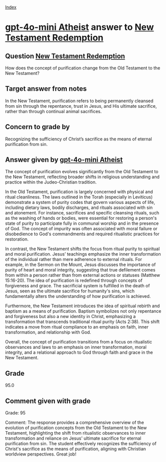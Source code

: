 
[Index](../../index.md)
# [gpt-4o-mini Atheist](../../answering_models/gpt-4o-mini_Atheist.md) answer to [New Testament Redemption](../../questions/New_Testament_Redemption.md)

## Question [New Testament Redemption](../../questions/New_Testament_Redemption.md)
How does the concept of purification change from the Old Testament to the New Testament?

## Target answer from notes
In the New Testament, purification refers to being permanently cleansed from sin through the repentance, trust in Jesus, and His ultimate sacrifice, rather than through continual animal sacrifices.

## Concern to grade by
Recognizing the sufficiency of Christ’s sacrifice as the means of eternal purification from sin.

## Answer given by [gpt-4o-mini Atheist](../../answering_models/gpt-4o-mini_Atheist.md)
The concept of purification evolves significantly from the Old Testament to the New Testament, reflecting broader shifts in religious understanding and practice within the Judeo-Christian tradition.

In the Old Testament, purification is largely concerned with physical and ritual cleanliness. The laws outlined in the Torah (especially in Leviticus) demonstrate a system of purity codes that govern various aspects of life, including dietary laws, bodily discharges, and rituals associated with sin and atonement. For instance, sacrifices and specific cleansing rituals, such as the washing of hands or bodies, were essential for restoring a person's state of purity to participate fully in communal worship and in the presence of God. The concept of impurity was often associated with moral failure or disobedience to God's commandments and required ritualistic practices for restoration.

In contrast, the New Testament shifts the focus from ritual purity to spiritual and moral purification. Jesus’ teachings emphasize the inner transformation of the individual rather than mere adherence to external rituals. For example, in the Sermon on the Mount, Jesus discusses the importance of purity of heart and moral integrity, suggesting that true defilement comes from within a person rather than from external actions or statuses (Matthew 15:16-20). The idea of purification is redefined through concepts of forgiveness and grace. The sacrificial system is fulfilled in the death of Jesus, seen as the ultimate sacrifice for humanity's sins, which fundamentally alters the understanding of how purification is achieved.

Furthermore, the New Testament introduces the idea of spiritual rebirth and baptism as a means of purification. Baptism symbolizes not only repentance and forgiveness but also a new identity in Christ, emphasizing a transformation that transcends traditional ritual purity (Acts 2:38). This shift indicates a move from ritual compliance to an emphasis on faith, inner transformation, and relationship with God.

Overall, the concept of purification transitions from a focus on ritualistic observances and laws to an emphasis on inner transformation, moral integrity, and a relational approach to God through faith and grace in the New Testament.

## Grade
95.0

## Comment given with grade
Grade: 95

Comment: The response provides a comprehensive overview of the evolution of purification concepts from the Old Testament to the New Testament, highlighting the shift from ritualistic observances to inner transformation and reliance on Jesus' ultimate sacrifice for eternal purification from sin. The student effectively recognizes the sufficiency of Christ's sacrifice as the means of purification, aligning with Christian worldview perspectives. Great job!
